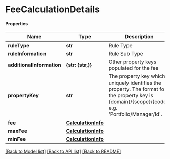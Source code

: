 # FeeCalculationDetails

#### Properties
Name | Type | Description | Notes
------------ | ------------- | ------------- | -------------
**ruleType** | **str** | Rule Type | 
**ruleInformation** | **str** | Rule Sub Type | 
**additionalInformation** | **{str: (str,)}** | Other property keys populated for the fee | 
**propertyKey** | **str** | The property key which uniquely identifies the property. The format for the property key is {domain}/{scope}/{code}, e.g. &#x27;Portfolio/Manager/Id&#x27;. | 
**fee** | [**CalculationInfo**](CalculationInfo.md) |  | 
**maxFee** | [**CalculationInfo**](CalculationInfo.md) |  | [optional] 
**minFee** | [**CalculationInfo**](CalculationInfo.md) |  | [optional] 

[[Back to Model list]](../README.md#documentation-for-models) [[Back to API list]](../README.md#documentation-for-api-endpoints) [[Back to README]](../README.md)

